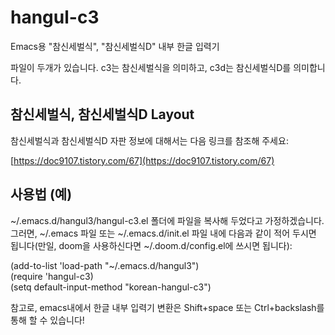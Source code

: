 # hangul-c3
Emacs용 "참신세벌식", "참신세벌식D" 내부 한글 입력기
  
파일이 두개가 있습니다. c3는 참신세벌식을 의미하고, c3d는 참신세벌식D를 의미합니다.
    
## 참신세벌식, 참신세벌식D Layout
참신세벌식과 참신세벌식D 자판 정보에 대해서는 다음 링크를 참조해 주세요:
  
[https://doc9107.tistory.com/67](https://doc9107.tistory.com/67)
    
## 사용법 (예)
~/.emacs.d/hangul3/hangul-c3.el 폴더에 파일을 복사해 두었다고 가정하겠습니다.
그러면, ~/.emacs 파일 또는 ~/.emacs.d/init.el 파일 내에 다음과 같이 적어 두시면 됩니다(만일, doom을 사용하신다면 ~/.doom.d/config.el에 쓰시면 됩니다):
  
(add-to-list 'load-path "~/.emacs.d/hangul3")   
(require 'hangul-c3)   
(setq default-input-method "korean-hangul-c3")
  
참고로, emacs내에서 한글 내부 입력기 변환은 Shift+space 또는 Ctrl+backslash를 통해 할 수 있습니다!
